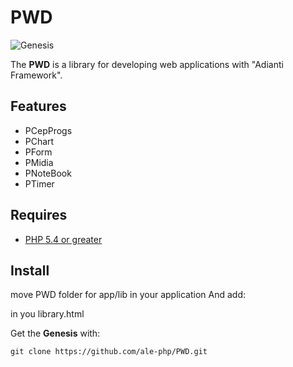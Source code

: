 # PWD
![Genesis](https://github.com/sexcod/genesi/blob/master/doc/genesi.png@)   

The **PWD** is a library for developing web applications with "Adianti Framework".

## Features

- PCepProgs
- PChart
- PForm
- PMidia
- PNoteBook
- PTimer


## Requires

- [PHP 5.4 or greater](http://www.php.net)    
   


## Install

move PWD folder for app/lib in your application
And add:

 <script type="text/javascript" src="//www.gstatic.com/charts/loader.js"></script>
 in you library.html

Get the **Genesis** with:

    git clone https://github.com/ale-php/PWD.git







